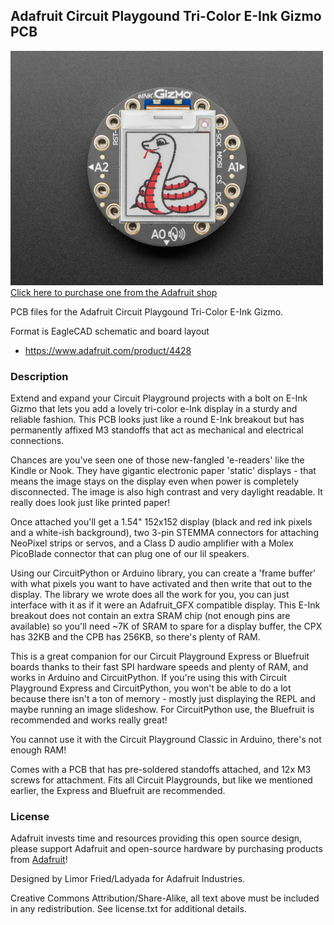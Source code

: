 ## Adafruit Circuit Playgound Tri-Color E-Ink Gizmo PCB

<a href="http://www.adafruit.com/products/4428"><img src="assets/4428.jpg?raw=true" width="500px"><br/>
Click here to purchase one from the Adafruit shop</a>

PCB files for the Adafruit Circuit Playgound Tri-Color E-Ink Gizmo. 

Format is EagleCAD schematic and board layout
* https://www.adafruit.com/product/4428

### Description

Extend and expand your Circuit Playground projects with a bolt on E-Ink Gizmo that lets you add a lovely tri-color e-Ink display in a sturdy and reliable fashion. This PCB looks just like a round E-Ink breakout but has permanently affixed M3 standoffs that act as mechanical and electrical connections.

Chances are you've seen one of those new-fangled 'e-readers' like the Kindle or Nook. They have gigantic electronic paper 'static' displays - that means the image stays on the display even when power is completely disconnected. The image is also high contrast and very daylight readable. It really does look just like printed paper!

Once attached you'll get a 1.54" 152x152 display (black and red ink pixels and a white-ish background), two 3-pin STEMMA connectors for attaching NeoPixel strips or servos, and a Class D audio amplifier with a Molex PicoBlade connector that can plug one of our lil speakers.

Using our CircuitPython or Arduino library, you can create a 'frame buffer' with what pixels you want to have activated and then write that out to the display. The library we wrote does all the work for you, you can just interface with it as if it were an Adafruit_GFX compatible display. This E-Ink breakout does not contain an extra SRAM chip (not enough pins are available) so you'll need ~7K of SRAM to spare for a display buffer, the CPX has 32KB and the CPB has 256KB, so there's plenty of RAM.

This is a great companion for our Circuit Playground Express or Bluefruit boards thanks to their fast SPI hardware speeds and plenty of RAM, and works in Arduino and CircuitPython. If you're using this with Circuit Playground Express and CircuitPython, you won't be able to do a lot because there isn't a ton of memory - mostly just displaying the REPL and maybe running an image slideshow. For CircuitPython use, the Bluefruit is recommended and works really great!

You cannot use it with the Circuit Playground Classic in Arduino, there's not enough RAM!

Comes with a PCB that has pre-soldered standoffs attached, and 12x M3 screws for attachment. Fits all Circuit Playgrounds, but like we mentioned earlier, the Express and Bluefruit are recommended.

### License

Adafruit invests time and resources providing this open source design, please support Adafruit and open-source hardware by purchasing products from [Adafruit](https://www.adafruit.com)!

Designed by Limor Fried/Ladyada for Adafruit Industries.

Creative Commons Attribution/Share-Alike, all text above must be included in any redistribution. 
See license.txt for additional details.
